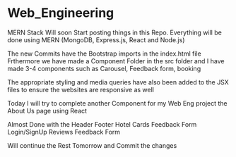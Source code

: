 # Web_Engineering
MERN Stack
Will soon Start posting things in this Repo. Everything will be done using MERN (MongoDB, Express.js, React and Node.js)

The new Commits have the Bootstrap imports in the index.html file
Frthermore we have made a Component Folder in the src folder and I have made 3-4 components such as Carousel, Feedback form, booking 
    
The appropriate styling and media queries have also been added to the JSX files to ensure the websites are responsive as well

Today I will try to complete another Component for my Web Eng project the About Us page using React 

Almost Done with the 
Header
Footer
Hotel Cards
Feedback Form 
Login/SignUp
Reviews
Feedback Form

Will continue the Rest Tomorrow and Commit the changes 

